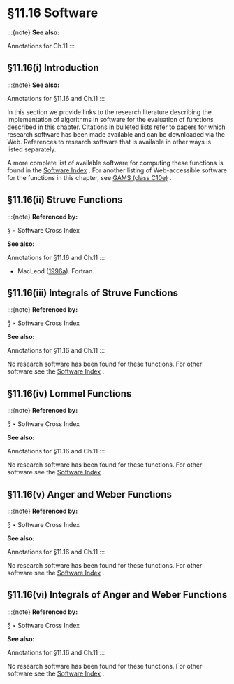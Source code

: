 # §11.16 Software

:::{note}
**See also:**

Annotations for Ch.11
:::


## §11.16(i) Introduction

:::{note}
**See also:**

Annotations for §11.16 and Ch.11
:::

In this section we provide links to the research literature describing the implementation of algorithms in software for the evaluation of functions described in this chapter. Citations in bulleted lists refer to papers for which research software has been made available and can be downloaded via the Web. References to research software that is available in other ways is listed separately.

A more complete list of available software for computing these functions is found in the [Software Index](./software/index.md) . For another listing of Web-accessible software for the functions in this chapter, see [GAMS (class C10e)](https://gams.nist.gov/serve.cgi/Class/C10e/) .


## §11.16(ii) Struve Functions

:::{note}
**Referenced by:**

§ ‣ Software Cross Index

**See also:**

Annotations for §11.16 and Ch.11
:::

* MacLeod ([1996a](./bib/M.html#bib1524 "Algorithm 757: MISCFUN, a software package to compute uncommon special functions")). Fortran.


## §11.16(iii) Integrals of Struve Functions

:::{note}
**Referenced by:**

§ ‣ Software Cross Index

**See also:**

Annotations for §11.16 and Ch.11
:::

No research software has been found for these functions. For other software see the [Software Index](./software/index.md) .


## §11.16(iv) Lommel Functions

:::{note}
**Referenced by:**

§ ‣ Software Cross Index

**See also:**

Annotations for §11.16 and Ch.11
:::

No research software has been found for these functions. For other software see the [Software Index](./software/index.md) .


## §11.16(v) Anger and Weber Functions

:::{note}
**Referenced by:**

§ ‣ Software Cross Index

**See also:**

Annotations for §11.16 and Ch.11
:::

No research software has been found for these functions. For other software see the [Software Index](./software/index.md) .


## §11.16(vi) Integrals of Anger and Weber Functions

:::{note}
**Referenced by:**

§ ‣ Software Cross Index

**See also:**

Annotations for §11.16 and Ch.11
:::

No research software has been found for these functions. For other software see the [Software Index](./software/index.md) .
